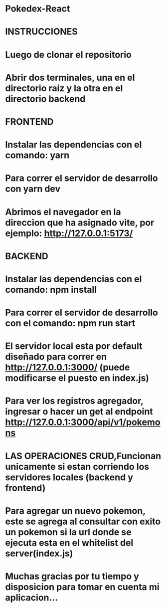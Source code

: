 # Pokedex-React

# INSTRUCCIONES
# Luego de clonar el repositorio
# Abrir dos terminales, una en el directorio raiz y la otra en el directorio backend

# FRONTEND
# Instalar las dependencias con el comando: yarn
# Para correr el servidor de desarrollo con yarn dev
# Abrimos el navegador en la direccion que ha asignado vite, por ejemplo: http://127.0.0.1:5173/

# BACKEND
# Instalar las dependencias con el comando: npm install
# Para correr el servidor de desarrollo con el comando: npm run start

# El servidor local esta por default diseñado para correr en http://127.0.0.1:3000/ (puede modificarse el puesto en index.js)
# Para ver los registros agregador, ingresar o hacer un get al endpoint http://127.0.0.1:3000/api/v1/pokemons

# LAS OPERACIONES CRUD,Funcionan unicamente si estan corriendo los servidores locales (backend y frontend)
# Para agregar un nuevo pokemon, este se agrega al consultar con exito un pokemon si la url donde se ejecuta esta en el whitelist del server(index.js)

# Muchas gracias por tu tiempo y disposicion para tomar en cuenta mi aplicacion...
